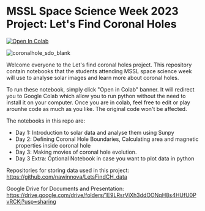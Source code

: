 # MSSL Space Science Week 2023 Project: Let's Find Coronal Holes
[![Open In Colab](https://colab.research.google.com/assets/colab-badge.svg)](https://colab.research.google.com/github/nawinnova/WEW2023Proj_LetsfindCH)

![coronalhole_sdo_blank](https://user-images.githubusercontent.com/40351889/176911257-04f4f9c0-c8d2-4642-8757-b587f6410b10.jpg)

Welcome everyone to the Let's find coronal holes project. This repository contain notebooks that the students attending MSSL space science week will use to analyse solar images and learn more about coronal holes.  

To run these notebook, simply click "Open in Colab" banner. It will redirect you to Google Colab which allow you to run python without the need to install it on your computer. Once you are in colab, feel free to edit or play arounhe code as much as you like. The original code won't be affected.

The notebooks in this repo are:
- Day 1: Introduction to solar data and analyse them using Sunpy
- Day 2: Defining Coronal Hole Boundaries, Calculating area and magnetic properties inside coronal hole
- Day 3: Making movies of coronal hole evolution.
- Day 3 Extra: Optional Notebook in case you want to plot data in python

Repositories for storing data used in this project: https://github.com/nawinnova/LetsFindCH_data

Google Drive for Documents and Presentation: https://drive.google.com/drive/folders/1E9LRsrVjXh3ddOONqH8s4HUfU0PvRCKj?usp=sharing
